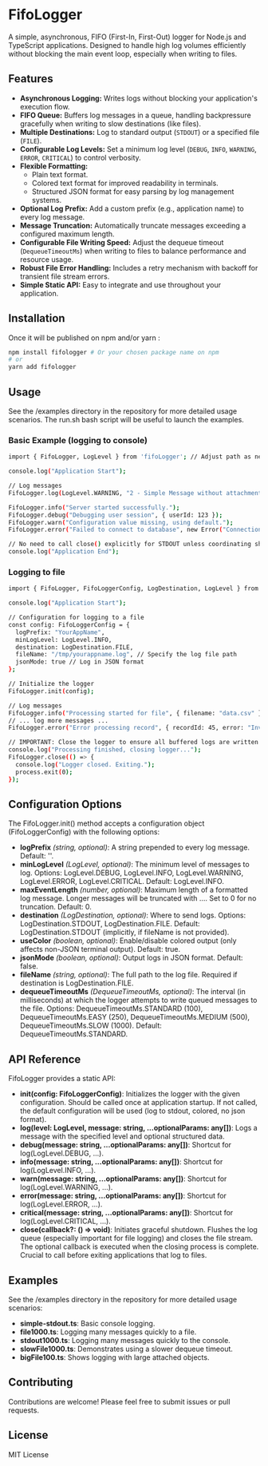 # FifoLogger

A simple, asynchronous, FIFO (First-In, First-Out) logger for Node.js and TypeScript applications. Designed to handle high log volumes efficiently without blocking the main event loop, especially when writing to files.

## Features

*   **Asynchronous Logging:** Writes logs without blocking your application's execution flow.
*   **FIFO Queue:** Buffers log messages in a queue, handling backpressure gracefully when writing to slow destinations (like files).
*   **Multiple Destinations:** Log to standard output (`STDOUT`) or a specified file (`FILE`).
*   **Configurable Log Levels:** Set a minimum log level (`DEBUG`, `INFO`, `WARNING`, `ERROR`, `CRITICAL`) to control verbosity.
*   **Flexible Formatting:**
    *   Plain text format.
    *   Colored text format for improved readability in terminals.
    *   Structured JSON format for easy parsing by log management systems.
*   **Optional Log Prefix:** Add a custom prefix (e.g., application name) to every log message.
*   **Message Truncation:** Automatically truncate messages exceeding a configured maximum length.
*   **Configurable File Writing Speed:** Adjust the dequeue timeout (`DequeueTimeoutMs`) when writing to files to balance performance and resource usage.
*   **Robust File Error Handling:** Includes a retry mechanism with backoff for transient file stream errors.
*   **Simple Static API:** Easy to integrate and use throughout your application.

## Installation

Once it will be published on npm and/or yarn :

```bash
npm install fifologger # Or your chosen package name on npm
# or
yarn add fifologger
```

## Usage
See the /examples directory in the repository for more detailed usage scenarios.
The run.sh bash script will be useful to launch the examples.

### Basic Example (logging to console)

```bash
import { FifoLogger, LogLevel } from 'fifoLogger'; // Adjust path as needed

console.log("Application Start");

// Log messages
FifoLogger.log(LogLevel.WARNING, "2 - Simple Message without attachments")

FifoLogger.info("Server started successfully.");
FifoLogger.debug("Debugging user session", { userId: 123 });
FifoLogger.warn("Configuration value missing, using default.");
FifoLogger.error("Failed to connect to database", new Error("Connection timeout"));

// No need to call close() explicitly for STDOUT unless coordinating shutdown
console.log("Application End");
```

### Logging to file

```bash
import { FifoLogger, FifoLoggerConfig, LogDestination, LogLevel } from 'fifologger'; // Adjust path/name as needed

console.log("Application Start");

// Configuration for logging to a file
const config: FifoLoggerConfig = {
  logPrefix: "YourAppName",
  minLogLevel: LogLevel.INFO,
  destination: LogDestination.FILE,
  fileName: "/tmp/yourappname.log", // Specify the log file path
  jsonMode: true // Log in JSON format
};

// Initialize the logger
FifoLogger.init(config);

// Log messages
FifoLogger.info("Processing started for file", { filename: "data.csv" });
// ... log more messages ...
FifoLogger.error("Error processing record", { recordId: 45, error: "Invalid format" });

// IMPORTANT: Close the logger to ensure all buffered logs are written to the file
console.log("Processing finished, closing logger...");
FifoLogger.close(() => {
  console.log("Logger closed. Exiting.");
  process.exit(0);
});
```

## Configuration Options
The FifoLogger.init() method accepts a configuration object (FifoLoggerConfig) with the following options:

- **logPrefix** *(string, optional)*: A string prepended to every log message. Default: ''.
- **minLogLevel** *(LogLevel, optional)*: The minimum level of messages to log. Options: LogLevel.DEBUG, LogLevel.INFO, LogLevel.WARNING, LogLevel.ERROR, LogLevel.CRITICAL. Default: LogLevel.INFO.
- **maxEventLength** *(number, optional)*: Maximum length of a formatted log message. Longer messages will be truncated with .... Set to 0 for no truncation. Default: 0.
- **destination** *(LogDestination, optional)*: Where to send logs. Options: LogDestination.STDOUT, LogDestination.FILE. Default: LogDestination.STDOUT (implicitly, if fileName is not provided).
- **useColor** *(boolean, optional)*: Enable/disable colored output (only affects non-JSON terminal output). Default: true.
- **jsonMode** *(boolean, optional)*: Output logs in JSON format. Default: false.
- **fileName** *(string, optional)*: The full path to the log file. Required if destination is LogDestination.FILE.
- **dequeueTimeoutMs** *(DequeueTimeoutMs, optional)*: The interval (in milliseconds) at which the logger attempts to write queued messages to the file. Options: DequeueTimeoutMs.STANDARD (100), DequeueTimeoutMs.EASY (250), DequeueTimeoutMs.MEDIUM (500), DequeueTimeoutMs.SLOW (1000). Default: DequeueTimeoutMs.STANDARD.

## API Reference
FifoLogger provides a static API:

- **init(config: FifoLoggerConfig)**: Initializes the logger with the given configuration. Should be called once at application startup. If not called, the default configuration will be used (log to stdout, colored, no json format).
- **log(level: LogLevel, message: string, ...optionalParams: any[])**: Logs a message with the specified level and optional structured data.
- **debug(message: string, ...optionalParams: any[])**: Shortcut for log(LogLevel.DEBUG, ...).
- **info(message: string, ...optionalParams: any[])**: Shortcut for log(LogLevel.INFO, ...).
- **warn(message: string, ...optionalParams: any[])**: Shortcut for log(LogLevel.WARNING, ...).
- **error(message: string, ...optionalParams: any[])**: Shortcut for log(LogLevel.ERROR, ...).
- **critical(message: string, ...optionalParams: any[])**: Shortcut for log(LogLevel.CRITICAL, ...).
- **close(callback?: () => void)**: Initiates graceful shutdown. Flushes the log queue (especially important for file logging) and closes the file stream. The optional callback is executed when the closing process is complete. Crucial to call before exiting applications that log to files.

## Examples
See the /examples directory in the repository for more detailed usage scenarios:

- **simple-stdout.ts**: Basic console logging.
- **file1000.ts**: Logging many messages quickly to a file.
- **stdout1000.ts**: Logging many messages quickly to the console.
- **slowFile1000.ts**: Demonstrates using a slower dequeue timeout.
- **bigFile100.ts**: Shows logging with large attached objects.

## Contributing
Contributions are welcome! Please feel free to submit issues or pull requests.

## License
MIT License

